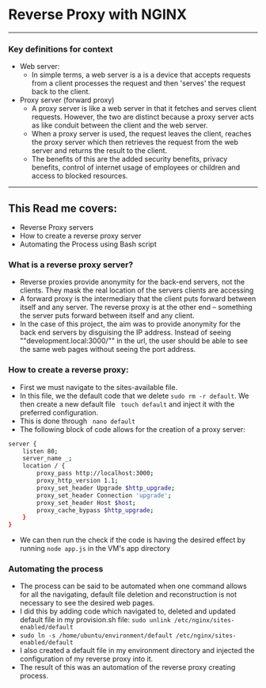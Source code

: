 # Reverse Proxy with NGINX
---
### Key definitions for context
- Web server:
    - In simple terms, a web server is a is a device that accepts requests from a client
     processes the request and then 'serves' the request back to the client.
 - Proxy server (forward proxy)
    - A proxy server is like a web server in that it fetches and serves client requests. However, the two are distinct because a proxy server acts as like conduit between the client and the web server.
    - When a proxy server is used, the request leaves the client, reaches the proxy server which then retrieves the request from the web server and returns the result to the client.
    - The benefits of this are the added security benefits, privacy benefits, control of internet usage of employees or children and access to blocked resources.
    
---
## This Read me covers: 
- Reverse Proxy servers
- How to create a reverse proxy server
- Automating the Process using Bash script
### What is a reverse proxy server?
- Reverse proxies provide anonymity for the back-end servers, not the clients. They mask the real location of the servers clients are accessing
- A forward proxy is the intermediary that the client puts forward between itself and any server. The reverse proxy is at the other end – something the server puts forward between itself and any client.
- In the case of this project, the aim was to provide anonymity for the back end servers by disguising the IP address. Instead of seeing ""development.local:3000/"" in the url, the user should be able to see the same web pages without seeing the port address. 

### How to create a reverse proxy:
- First we must navigate to the sites-available file. 
- In this file, we the default code that we delete ``sudo rm -r default``. We then create a new default file `` touch default`` and inject it with the preferred configuration.
- This is done through `` nano default``
- The following block of code allows for the creation of a proxy server:
```bash
server {
    listen 80;
    server_name _;
    location / {
        proxy_pass http://localhost:3000;
        proxy_http_version 1.1;
        proxy_set_header Upgrade $http_upgrade;
        proxy_set_header Connection 'upgrade';
        proxy_set_header Host $host;
        proxy_cache_bypass $http_upgrade;
    }
}
```

- We can then run the check if the code is having the desired effect by running ``node app.js``
in the VM's app directory
 
### Automating the process
- The process can be said to be automated when one command allows for all the navigating, default file deletion and reconstruction is not necessary to see the desired web pages.
- I did this by adding code which navigated to, deleted and updated default file in my provision.sh file:
 ``sudo unlink /etc/nginx/sites-enabled/default ``
- ``sudo ln -s /home/ubuntu/environment/default /etc/nginx/sites-enabled/default``
- I also created a default file in my environment directory and injected the configuration of my reverse proxy into it.
- The result of this was an automation of the reverse proxy creating process.
